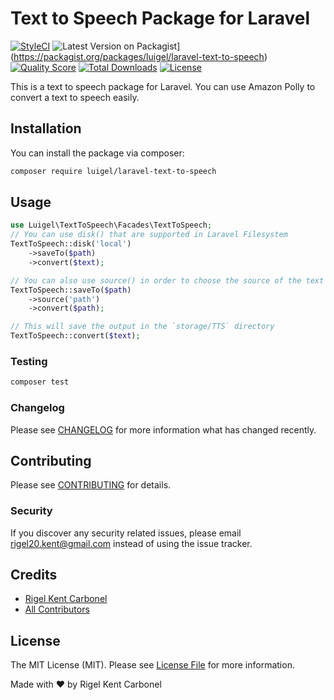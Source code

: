 # Text to Speech Package for Laravel
[![StyleCI](https://github.styleci.io/repos/264186668/shield?branch=master)](https://github.styleci.io/repos/264186668)
![Latest Version on Packagist](https://img.shields.io/packagist/v/luigel/laravel-text-to-speech.svg?style=flat-square)](https://packagist.org/packages/luigel/laravel-text-to-speech)
[![Quality Score](https://img.shields.io/scrutinizer/g/luigel/laravel-text-to-speech.svg?style=flat-square)](https://scrutinizer-ci.com/g/luigel/laravel-text-to-speech)
[![Total Downloads](https://img.shields.io/packagist/dt/luigel/laravel-text-to-speech.svg?style=flat-square)](https://packagist.org/packages/luigel/laravel-text-to-speech)
[![License](https://img.shields.io/github/license/luigel/laravel-text-to-speech.svg?style=flat-square)](https://github.com/luigel/laravel-text-to-speech/blob/master/LICENSE.md)
<!-- [
[![Build Status](https://img.shields.io/travis/luigel/laravel-amazon-polly/master.svg?style=flat-square)](https://travis-ci.org/luigel/laravel-amazon-polly)
 -->

This is a text to speech package for Laravel. You can use Amazon Polly to convert a text to speech easily.

## Installation

You can install the package via composer:

```bash
composer require luigel/laravel-text-to-speech
```

## Usage

``` php
use Luigel\TextToSpeech\Facades\TextToSpeech;
// You can use disk() that are supported in Laravel Filesystem
TextToSpeech::disk('local')
    ->saveTo($path)
    ->convert($text);
```
``` php
// You can also use source() in order to choose the source of the text to be converted
TextToSpeech::saveTo($path)
    ->source('path')
    ->convert($path);
```
``` php
// This will save the output in the `storage/TTS` directory
TextToSpeech::convert($text);
```

### Testing

``` bash
composer test
```

### Changelog

Please see [CHANGELOG](CHANGELOG.md) for more information what has changed recently.

## Contributing

Please see [CONTRIBUTING](CONTRIBUTING.md) for details.

### Security

If you discover any security related issues, please email rigel20.kent@gmail.com instead of using the issue tracker.

## Credits

- [Rigel Kent Carbonel](https://github.com/luigel)
- [All Contributors](../../contributors)

## License

The MIT License (MIT). Please see [License File](LICENSE.md) for more information.

Made with ❤️ by Rigel Kent Carbonel